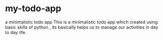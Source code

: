 # my-todo-app
a minimalistic todo app
This is a minimalistic todo app which 
created using basic skills of python ,
its basically helps us to manage our 
activities in day to day life.
